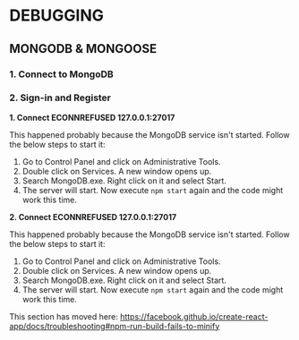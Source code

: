 # DEBUGGING

## MONGODB & MONGOOSE
### 1. Connect to MongoDB
### 2. Sign-in and Register

**1. Connect ECONNREFUSED 127.0.0.1:27017**

This happened probably because the MongoDB service isn't started. Follow the below steps to start it:
1. Go to Control Panel and click on Administrative Tools.
2. Double click on Services. A new window opens up.
3. Search MongoDB.exe. Right click on it and select Start.
4. The server will start. Now execute `npm start` again and the code might work this time.

**2. Connect ECONNREFUSED 127.0.0.1:27017**

This happened probably because the MongoDB service isn't started. Follow the below steps to start it:
1. Go to Control Panel and click on Administrative Tools.
2. Double click on Services. A new window opens up.
3. Search MongoDB.exe. Right click on it and select Start.
4. The server will start. Now execute `npm start` again and the code might work this time.




This section has moved here: https://facebook.github.io/create-react-app/docs/troubleshooting#npm-run-build-fails-to-minify
